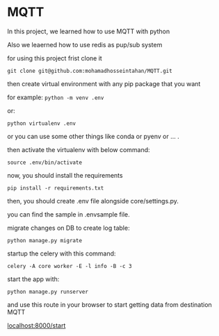 # MQTT

In this project, we learned how to use MQTT with python 

Also we leaerned how to use redis as pup/sub system

for using this project frist clone it

```git clone git@github.com:mohamadhosseintahan/MQTT.git```

then create virtual environment with any pip package that you want

for example:
```python -m venv .env```

or:

```python virtualenv .env```

or you can use some other things like conda or pyenv or ... .

then activate the virtualenv with below command:

```source .env/bin/activate```

now, you should install the requirements

```pip install -r requirements.txt```

then, you should create .env file alongside core/settings.py.

you can find the sample in .envsample file.

migrate changes on DB to create log table:

```python manage.py migrate```

startup the celery with this command:

```celery -A core worker -E -l info -B -c 3```

start the app with:

```python manage.py runserver```

and use this route in your browser to start getting data from destination MQTT

[localhost:8000/start](http://localhost:8000/start)
